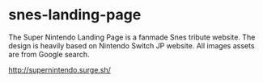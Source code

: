# snes-landing-page

The Super Nintendo Landing Page is a fanmade Snes tribute website. The design is heavily based on Nintendo Switch JP website. All images assets are from Google search.

http://supernintendo.surge.sh/

